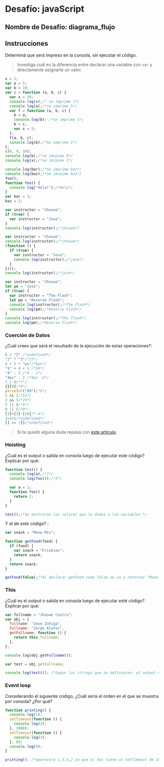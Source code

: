 # Desafío: javaScript

## Nombre de Desafío: diagrama_flujo

## Instrucciones

Determiná que será impreso en la consola, sin ejecutar el código.

> Investiga cuál es la diferencia entre declarar una variable con `var` y directamente asignarle un valor.

```javascript
x = 1;
var a = 5;
var b = 10;
var c = function (a, b, c) {
  var x = 10;
  console.log(x);/* se imprime 1*/
  console.log(a);/*se imprime 5*/
  var f = function (a, b, c) {
    b = a;
    console.log(b); /*se imprime 5*/
    b = c;
    var x = 5;
  };
  f(a, b, c);
  console.log(b);/*Se imprime 5*/
};
c(8, 9, 10);
console.log(b);/*se imrpime 9*/
console.log(x);/*se imrpime 5*/
```

```javascript
console.log(bar);/*Se imprime bar*/
console.log(baz);/*Se imrpime baz*/
foo();
function foo() {
  console.log("Hola!");/*Hola*/
}
var bar = 1;
baz = 2;
```

```javascript
var instructor = "Jhoswe";
if (true) {
  var instructor = "Jose";
}
console.log(instructor);/*jhoswe*/
```

```javascript
var instructor = "Jhoswe";
console.log(instructor);/*jhoswe*/
(function () {
  if (true) {
    var instructor = "Jose";
    console.log(instructor);/*jose*/
  }
})();
console.log(instructor);/*jose*/
```

```javascript
var instructor = "Jhoswe";
let pm = "Jose";
if (true) {
  var instructor = "The Flash";
  let pm = "Reverse Flash";
  console.log(instructor);/*The Flash*/
  console.log(pm);/*Reverse Flash*/
}
console.log(instructor);/*The flash*/
console.log(pm);/*Reverse Flash*/
```

### Coerción de Datos

¿Cuál crees que será el resultado de la ejecución de estas operaciones?:

```javascript
6 / "3" /*undefined*/
"2" * "3"/*23*/
4 + 5 + "px"/*9px*/
"$" + 4 + 5 /*$9*/
"4" - 2 /*4 - 2*/
"4px" - 2 /*4px -2*/
7 / 0/*7*/
{}[0]/*0*/
parseInt("09")/*9*/
5 && 2/*52*/
2 && 5/*25*/
5 || 0/*5*/
0 || 5/*0*/
[3]+[3]-[10]/*-4*/
3>2>1/*undefined*/
[] == ![]/*undefined*/
```

> Si te quedó alguna duda repasá con [este artículo](http://javascript.info/tutorial/object-conversion).

### Hoisting

¿Cuál es el output o salida en consola luego de ejecutar este código? Explicar por qué:

```javascript
function test() {
  console.log(a);/*7*/
  console.log(foo());/*2*/

  var a = 1;
  function foo() {
    return 2;
  }
}

test();/*Se mostraran los valores que le dimos a las variables */
```

Y el de este código? :

```javascript
var snack = "Meow Mix";

function getFood(food) {
  if (food) {
    var snack = "Friskies";
    return snack;
  }
  return snack;
}

getFood(false);/*Al declarar getFood como false se va a retornar "Meow Mix"*/
```

### This

¿Cuál es el output o salida en consola luego de ejecutar esté código? Explicar por qué:

```javascript
var fullname = "Jhoswe Castro";
var obj = {
  fullname: "Jose Zuñiga",
  fullname: "Jorge Alonso",
  getFullname: function () {
    return this.fullname;
  },
};

console.log(obj.getFullname());

var test = obj.getFullname;

console.log(test()); /*Segun los strings que se definieron, el output del codigo sera devolver la cadena string en el orden en el que aparecen*/
```

### Event loop

Considerando el siguiente código, ¿Cuál sería el orden en el que se muestra por consola? ¿Por qué?

```javascript
function printing() {
  console.log(1);
  setTimeout(function () {
    console.log(2);
  }, 1000);
  setTimeout(function () {
    console.log(3);
  }, 0);
  console.log(4);
}

printing(); /*aparecera 1,3,4,2 ya que el dos tiene un setTimeout de 1000 por lo que se genera un retraso en la caneda y se imprima de ultimas */
```
